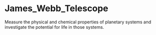 # James_Webb_Telescope
Measure the physical and chemical properties of planetary systems and investigate the potential for life in those systems.
